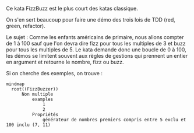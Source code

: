 Ce kata FizzBuzz est le plus court des katas classique.

On s'en sert beaucoup pour faire une démo des trois lois de TDD (red, green, refactor).

Le sujet : Comme les enfants américains de primaire, nous allons compter de 1 à 100 sauf que l'on devra dire fizz pour tous les multiples de 3 et buzz pour tous les multiples de 5.
Le kata demande donc une boucle de 0 à 100, les démos se limitent souvent aux règles de gestions qui prennent un entier en argument et retourne le nombre, fizz ou buzz.

Si on cherche des exemples, on trouve :
```mermaid
mindmap
  root((FizzBuzzer))
	  Non multiple
		  examples
			  1
			  2
		  Propriétés
			  générateur de nombres premiers compris entre 5 exclu et 100 inclu (7, 11)
			  
			  
```